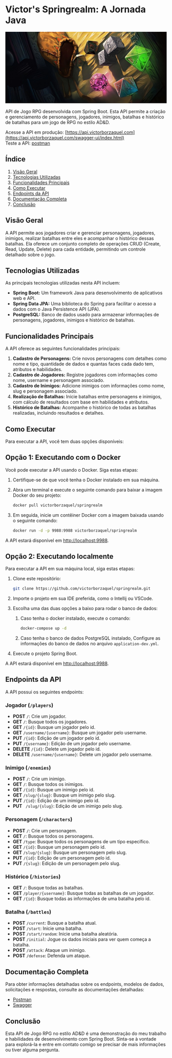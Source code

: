 # Victor's Springrealm: A Jornada Java

![](.github/images/cover.jpg)

API de Jogo RPG desenvolvida com Spring Boot. Esta API permite a criação e gerenciamento de personagens, jogadores, inimigos, batalhas e histórico de batalhas para um jogo de RPG no estilo AD&D.

Acesse a API em produção: [https://api.victorborzaquel.com](https://api.victorborzaquel.com/swagger-ui/index.html)  
Teste a API: [postman](https://www.postman.com/victorborzaquel/workspace/victor-s-springrealm-a-jornada-java/overview)

## Índice

1. [Visão Geral](#visão-geral)
2. [Tecnologias Utilizadas](#tecnologias-utilizadas)
3. [Funcionalidades Principais](#funcionalidades-principais)
4. [Como Executar](#como-executar)
5. [Endpoints da API](#endpoints-da-api)
6. [Documentação Completa](#documentação-completa)
7. [Conclusão](#conclusão)

## Visão Geral

A API permite aos jogadores criar e gerenciar personagens, jogadores, inimigos, realizar batalhas entre eles e acompanhar o histórico dessas batalhas. Ela oferece um conjunto completo de operações CRUD (Create, Read, Update, Delete) para cada entidade, permitindo um controle detalhado sobre o jogo.

## Tecnologias Utilizadas

As principais tecnologias utilizadas nesta API incluem:

- **Spring Boot:** Um framework Java para desenvolvimento de aplicativos web e API.
- **Spring Data JPA:** Uma biblioteca do Spring para facilitar o acesso a dados com o Java Persistence API (JPA).
- **PostgreSQL:** Banco de dados usado para armazenar informações de personagens, jogadores, inimigos e histórico de batalhas.

## Funcionalidades Principais

A API oferece as seguintes funcionalidades principais:

1. **Cadastro de Personagens:** Crie novos personagens com detalhes como nome e tipo, quantidade de dados e quantas faces cada dado tem, atributos e habilidades.
2. **Cadastro de Jogadores:** Registre jogadores com informações como nome, username e personagem associado.
3. **Cadastro de Inimigos:** Adicione inimigos com informações como nome, slug e personagem associado.
4. **Realização de Batalhas:** Inicie batalhas entre personagens e inimigos, com cálculo de resultados com base em habilidades e atributos.
5. **Histórico de Batalhas:** Acompanhe o histórico de todas as batalhas realizadas, incluindo resultados e detalhes.

## Como Executar
Para executar a API, você tem duas opções disponíveis:

## Opção 1: Executando com o Docker
Você pode executar a API usando o Docker. Siga estas etapas:

1. Certifique-se de que você tenha o Docker instalado em sua máquina.

2. Abra um terminal e execute o seguinte comando para baixar a imagem Docker do seu projeto:

   ```bash
   docker pull victorborzaquel/springrealm
   ```

3. Em seguida, inicie um contêiner Docker com a imagem baixada usando o seguinte comando:

   ```bash
   docker run -d -p 9988:9988 victorborzaquel/springrealm
   ```

A API estará disponível em [http://localhost:9988](http://localhost:9988).

## Opção 2: Executando localmente

Para executar a API em sua máquina local, siga estas etapas:


1. Clone este repositório:

   ```bash
   git clone https://github.com/victorborzaquel/springrealm.git
   ```

2. Importe o projeto em sua IDE preferida, como o Intellij ou VSCode.

3. Escolha uma das duas opções a baixo para rodar o banco de dados:

   1. Caso tenha o docker instalado, execute o comando:

      ```bash
      docker-compose up -d
      ```

   2. Caso tenha o banco de dados PostgreSQL instalado, Configure as informações do banco de dados no arquivo `application-dev.yml`.

4. Execute o projeto Spring Boot.

A API estará disponível em [http://localhost:9988](http://localhost:9988).

## Endpoints da API

A API possui os seguintes endpoints:  

### Jogador (`/players`)

- **POST** `/`: Crie um jogador.
- **GET** `/`: Busque todos os jogadores.
- **GET** `/{id}`: Busque um jogador pelo id.
- **GET** `/username/{username}`: Busque um jogador pelo username.
- **PUT** `/{id}`: Edição de um jogador pelo id.
- **PUT** `/{username}`: Edição de um jogador pelo username.
- **DELETE** `/{id}`: Delete um jogador pelo id.
- **DELETE** `/username/{username}`: Delete um jogador pelo username.

### Inimigo (`/enemies`)

- **POST** `/`: Crie um inimigo.
- **GET** `/`: Busque todos os inimigos.
- **GET** `/{id}`: Busque um inimigo pelo id.
- **GET** `/slug/{slug}`: Busque um inimigo pelo slug.
- **PUT** `/{id}`: Edição de um inimigo pelo id.
- **PUT** ` /slug/{slug}`: Edição de um inimigo pelo slug.

### Personagem (`/characters`)

- **POST** `/`: Crie um personagem.
- **GET** `/`: Busque todos os personagens.
- **GET** `/type`: Busque todos os personagens de um tipo específico.
- **GET** `/{id}`: Busque um personagem pelo id.
- **GET** `/slug/{slug}`: Busque um personagem pelo slug.
- **PUT** `/{id}`: Edição de um personagem pelo id.
- **PUT** `/{slug}`: Edição de um personagem pelo slug.

### Histórico (`/histories`)

- **GET** `/`: Busque todas as batalhas.
- **GET** `/player/{username}`: Busque todas as batalhas de um jogador.
- **GET** `/{id}`: Busque todas as informações de uma batalha pelo id.

### Batalha (`/battles`)

- **POST** `/current`: Busque a batalha atual.
- **POST** `/start`: Inicie uma batalha.
- **POST** `/start/random`: Inicie uma batalha aleatória.
- **POST** `/initial`: Jogue os dados iniciais para ver quem começa a batalha.
- **POST** `/attack`: Ataque um inimigo.
- **POST** `/defense`: Defenda um ataque.

## Documentação Completa

Para obter informações detalhadas sobre os endpoints, modelos de dados, solicitações e respostas, consulte as documentações detalhadas:

- [Postman](https://www.postman.com/victorborzaquel/workspace/victor-s-springrealm-a-jornada-java/overview)
- [Swagger](https://api.victorborzaquel.com/swagger-ui/index.html)

## Conclusão

Esta API de Jogo RPG no estilo AD&D é uma demonstração do meu trabalho e habilidades de desenvolvimento com Spring Boot. Sinta-se à vontade para explorá-la e entre em contato comigo se precisar de mais informações ou tiver alguma pergunta.